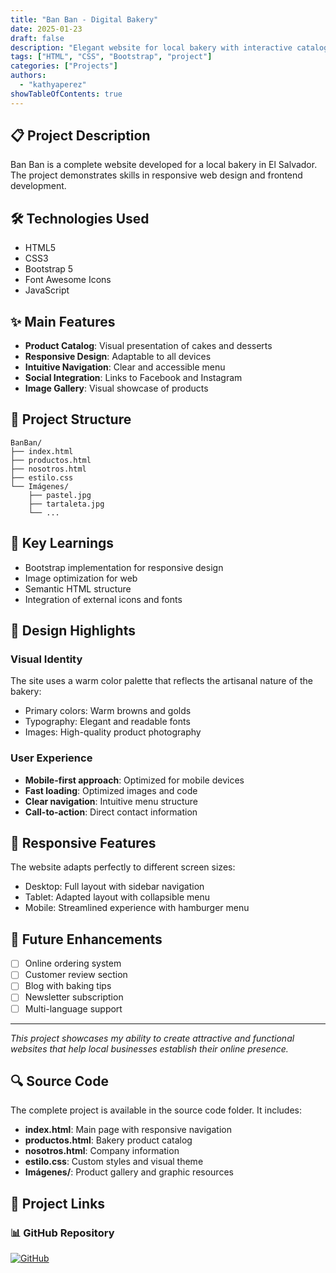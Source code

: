 ```yaml
---
title: "Ban Ban - Digital Bakery"
date: 2025-01-23
draft: false
description: "Elegant website for local bakery with interactive catalog"
tags: ["HTML", "CSS", "Bootstrap", "project"]
categories: ["Projects"]
authors:
  - "kathyaperez"
showTableOfContents: true
---
```


## 📋 Project Description

Ban Ban is a complete website developed for a local bakery in El Salvador. The project demonstrates skills in responsive web design and frontend development.

## 🛠️ Technologies Used

- HTML5
- CSS3
- Bootstrap 5
- Font Awesome Icons
- JavaScript

## ✨ Main Features

- **Product Catalog**: Visual presentation of cakes and desserts
- **Responsive Design**: Adaptable to all devices
- **Intuitive Navigation**: Clear and accessible menu
- **Social Integration**: Links to Facebook and Instagram
- **Image Gallery**: Visual showcase of products

## 📂 Project Structure

```
BanBan/
├── index.html
├── productos.html
├── nosotros.html
├── estilo.css
└── Imágenes/
    ├── pastel.jpg
    ├── tartaleta.jpg
    └── ...
```

## 🎯 Key Learnings

- Bootstrap implementation for responsive design
- Image optimization for web
- Semantic HTML structure
- Integration of external icons and fonts

## 🎨 Design Highlights

### Visual Identity
The site uses a warm color palette that reflects the artisanal nature of the bakery:
- Primary colors: Warm browns and golds
- Typography: Elegant and readable fonts
- Images: High-quality product photography

### User Experience
- **Mobile-first approach**: Optimized for mobile devices
- **Fast loading**: Optimized images and code
- **Clear navigation**: Intuitive menu structure
- **Call-to-action**: Direct contact information

## 📱 Responsive Features

The website adapts perfectly to different screen sizes:
- Desktop: Full layout with sidebar navigation
- Tablet: Adapted layout with collapsible menu
- Mobile: Streamlined experience with hamburger menu

## 🚀 Future Enhancements

- [ ] Online ordering system
- [ ] Customer review section
- [ ] Blog with baking tips
- [ ] Newsletter subscription
- [ ] Multi-language support

---

*This project showcases my ability to create attractive and functional websites that help local businesses establish their online presence.*

## 🔍 Source Code

The complete project is available in the source code folder. It includes:

- **index.html**: Main page with responsive navigation
- **productos.html**: Bakery product catalog
- **nosotros.html**: Company information
- **estilo.css**: Custom styles and visual theme
- **Imágenes/**: Product gallery and graphic resources

## 🔗 Project Links

### 📊 GitHub Repository

[![GitHub](https://img.shields.io/badge/GitHub-PBS--Mentoring--3era--Edicion%2FBanBan-181717?style=for-the-badge&logo=github)](https://github.com/PBS-Mentoring-3era-Edicion/BanBan)